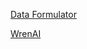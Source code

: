 [Data Formulator](https://x.com/_avichawla/status/1888837841960243267)


[WrenAI](https://github.com/Canner/WrenAI)
